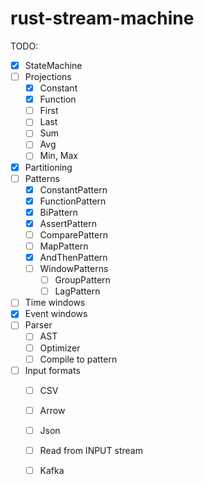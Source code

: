 # rust-stream-machine


TODO:
- [x] StateMachine
- [ ] Projections
    - [x] Constant
    - [x] Function
    - [ ] First
    - [ ] Last
    - [ ] Sum
    - [ ] Avg
    - [ ] Min, Max
- [x] Partitioning
- [ ] Patterns
    -  [x] ConstantPattern
    -  [x] FunctionPattern
    -  [x] BiPattern
    -  [x] AssertPattern
    -  [ ] ComparePattern
    -  [ ] MapPattern
    -  [x] AndThenPattern
    -  [ ] WindowPatterns
        -  [ ] GroupPattern    
        -  [ ] LagPattern    
- [ ] Time windows
- [x] Event windows
- [ ] Parser
    - [ ] AST
    - [ ] Optimizer
    - [ ] Compile to pattern
- [ ] Input formats
    - [ ] CSV
    - [ ] Arrow
    - [ ] Json
    - [ ] Read from INPUT stream
    - [ ] Kafka
    

